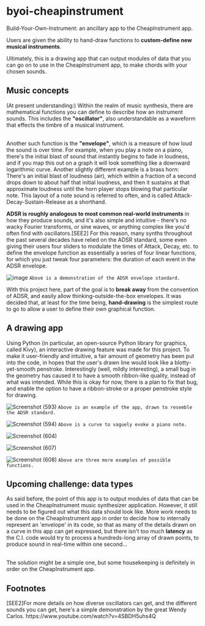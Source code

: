 # byoi-cheapinstrument
Build-Your-Own-Instrument: an ancillary app to the CheapInstrument app.

Users are given the ability to hand-draw functions to <b>custom-define new musical instruments</b>.

Ultimately, this is a drawing app that can output modules of data that you can go on to use in the CheapInstrument app, to make chords with your chosen sounds.

<h2>Music concepts</h2>
(At present understanding:) Within the realm of music synthesis, there are mathematical functions you can define to describe how an instrument sounds. This includes the <b>"oscillator"</b>, also understandable as a waveform that effects the timbre of a musical instrument.

<br>Another such function is the <b>"envelope"</b>, which is a measure of how loud the sound is over time. For example, when you play a note on a piano, there's the initial blast of sound that instantly begins to fade in loudness, and if you map this out on a graph it will look something like a downward logarithmic curve. Another slightly different example is a brass horn: There's an initial blast of loudness (air), which within a fraction of a second drops down to about half that initial loudness, and then it sustains at that approximate loudness until the horn player stops blowing that particular note. This layout of a note sound is referred to often, and is called Attack-Decay-Sustain-Release as a shorthand.

<b>ADSR is roughly analogous to most common real-world instruments</b> in how they produce sounds, and it's also simple and intuitive - there's no wacky Fourier transforms, or sine waves, or anything complex like you'd often find with oscillators.[SEE2] For this reason, many synths throughout the past several decades have relied on the ADSR standard, some even giving their users four sliders to modulate the times of Attack, Decay, etc. to define the envelope function as essentially a series of four linear functions, for which you just tweak four parameters: the duration of each event in the ADSR envelope.

![image](https://user-images.githubusercontent.com/91765107/138204008-a2f45fa9-1cce-4a31-b63d-83716403153b.png)
```Above is a demonstration of the ADSR envelope standard.```


With this project here, part of the goal is to <b>break away</b> from the convention of ADSR, and easily allow thinking-outside-the-box envelopes. It was decided that, at least for the time being, <b>hand-drawing</b> is the simplest route to go to allow a user to define their own graphical function.

<h2>A drawing app</h2>

Using Python (in particular, an open-source Python library for graphics, called Kivy), an interactive drawing feature was made for this project. To make it user-friendly and intuitive, a fair amount of geometry has been put into the code, in hopes that the user's drawn line would look like a blotty-yet-smooth penstroke. Interestingly (well, mildly interesting), a small bug in the geometry has caused it to have a smooth ribbon-like quality, instead of what was intended. While this is okay for now, there is a plan to fix that bug, and enable the option to have a ribbon-stroke or a proper penstroke style for drawing.

![Screenshot (593)](https://user-images.githubusercontent.com/91765107/138289507-2b6e9fe8-9f8b-4e37-b775-5068084fb608.png)
```Above is an example of the app, drawn to resemble the ADSR standard.```

![Screenshot (594)](https://user-images.githubusercontent.com/91765107/138289599-72cc0bb6-3f61-43b5-887d-b969d7114d85.png)
```Above is a curve to vaguely evoke a piano note.```

![Screenshot (604)](https://user-images.githubusercontent.com/91765107/138289624-da71b222-05ec-4499-b279-7c17d9aa55ca.png)

![Screenshot (607)](https://user-images.githubusercontent.com/91765107/138289879-7e02b420-0edb-4077-ac08-6c662c578b52.png)

![Screenshot (608)](https://user-images.githubusercontent.com/91765107/138289909-51809ba4-9dbd-472c-bc4d-8d9ed939c3aa.png)
```Above are three more examples of possible functions.```

<h2>Upcoming challenge: data types</h2>
As said before, the point of this app is to output modules of data that can be used in the CheapInstrument music synthesizer application. However, it still needs to be figured out what this data should look like. More work needs to be done on the CheapInstrument app in order to decide how to internally represent an 'envelope' in its code, so that as many of the details drawn on a curve in this app can get expressed, but there isn't too much <b>latency</b> as the C.I. code would try to process a hundreds-long array of drawn points, to produce sound in real-time within one second...

<br>The solution might be a simple one, but some housekeeping is definitely in order on the CheapInstrument app.</br>

<h2>Footnotes</h2>
[SEE2]For more details on how diverse oscillators can get, and the different sounds you can get, here's a simple demonstration by the great Wendy Carlos. https://www.youtube.com/watch?v=4SBDH5uhs4Q
